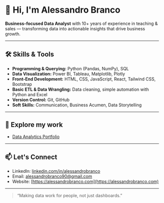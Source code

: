# 👋 Hi, I'm Alessandro Branco

**Business-focused Data Analyst** with 10+ years of experience in teaching & sales — transforming data into actionable insights that drive business growth.

---

## 🛠️ Skills & Tools

- **Programming & Querying:** Python (Pandas, NumPy), SQL  
- **Data Visualization:** Power BI, Tableau, Matplotlib, Plotly  
- **Front-End Development:** HTML, CSS, JavaScript, React, Tailwind CSS, Bootstrap  
- **Basic ETL & Data Wrangling:** Data cleaning, simple automation with Python and Excel  
- **Version Control:** Git, GitHub  
- **Soft Skills:** Communication, Business Acumen, Data Storytelling


---

## 📂 Explore my work

- [Data Analytics Portfolio](https://github.com/abranco0403/data-analytics-portfolio) 

---

## 📫 Let's Connect

- LinkedIn: [linkedin.com/in/alessandrobranco](https://linkedin.com/in/alessandrobranco)  
- Email: alessandrobranco90@gmail.com
- Website: [https://alessandrobranco.com](https://alessandrobranco.com)

---

> “Making data work for people, not just dashboards.”

